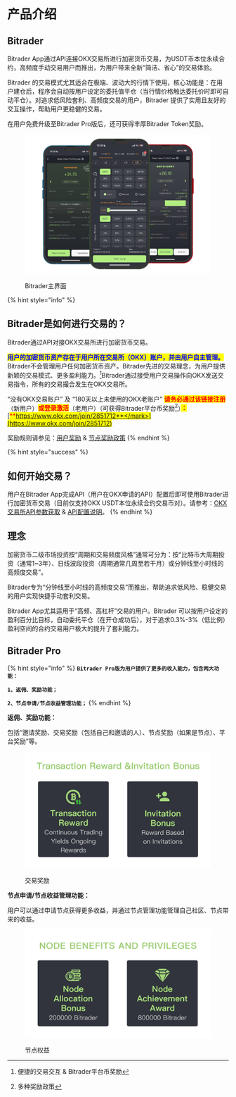 # 产品介绍

## Bitrader

Bitrader App通过API连接OKX交易所进行加密货币交易，为USDT币本位永续合约，高频度手动交易用户而推出，为用户带来全新“简洁、省心”的交易体验。

Bitrader 的交易模式尤其适合在极端、波动大的行情下使用，核心功能是：在用户建仓后，程序会自动按用户设定的委托值平仓（当行情价格触达委托价时即可自动平仓）。对追求低风险套利、高频度交易的用户，Bitrader 提供了实用且友好的交互操作，帮助用户更稳健的交易。

在用户免费升级至Bitrader Pro版后，还可获得丰厚Bitrader Token奖励。

<figure><img src=".gitbook/assets/Group 47322.png" alt=""><figcaption><p>Bitrader主界面</p></figcaption></figure>

{% hint style="info" %}
## Bitrader是如何进行交易的？

Bitrader通过API对接OKX交易所进行加密货币交易。

<mark style="color:blue;">**用户的加密货币资产存在于用户所在交易所（OKX）账户，并由用户自主管理。**</mark>Bitrader不会管理用户任何加密货币资产。Bitrader先进的交易理念，为用户提供新颖的交易模式、更多盈利能力。[^1]Bitrader通过接受用户交易操作向OKX发送交易指令，所有的交易撮合发生在OKX交易所。

“没有OKX交易账户” 及 “180天以上未使用的OKX老账户” <mark style="color:red;">**请务必通过该链接注册**</mark>（新用户）<mark style="color:red;">**或登录激活**</mark>（老用户）（可获得Bitrader平台币奖励[^2]）<mark style="color:red;">**：**</mark>[<mark style="color:red;">**https://www.okx.com/join/2851712**</mark>](https://www.okx.com/join/2851712)

奖励规则请参见：[用户奖励](user-rewards/user/rewards.md) & [节点奖励政策](node-policy/reward.md)
{% endhint %}

{% hint style="success" %}
## 如何开始交易？

用户在Bitrader App完成API（用户在OKX申请的API）配置后即可使用Bitrader进行加密货币交易（目前仅支持OKX USDT本位永续合约交易币对）。请参考：[OKX交易所API参数获取](tutorial/api-setting/api1.md) & [API配置说明](tutorial/api-setting/api2.md#bitrader-api-pei-zhi)。
{% endhint %}

## 理念

加密货币二级市场投资按“周期和交易频度风格”通常可分为：按“比特币大周期投资（通常1\~3年）、日线波段投资（周期通常几周至若干月）或分钟线至小时线的高频度交易”。

Bitrader专为“分钟线至小时线的高频度交易”而推出，帮助追求低风险、稳健交易的用户实现快捷手动套利交易。

Bitrader App尤其适用于“高频、高杠杆”交易的用户。Bitrader 可以按用户设定的盈利百分比目标，自动委托平仓（在开仓成功后），对于追求0.3%-3%（低比例）盈利空间的合约交易用户极大的提升了套利能力。

## Bitrader Pro

{% hint style="info" %}
**`Bitrader Pro版为用户提供了更多的收入能力，包含两大功能：`**

**`1、返佣、奖励功能；`**

**`2、节点申请/节点收益管理功能；`**
{% endhint %}

**返佣、奖励功能：**

包括“邀请奖励、交易奖励（包括自己和邀请的人）、节点奖励（如果是节点）、平台奖励”等。

<figure><img src=".gitbook/assets/Group 47326.png" alt=""><figcaption><p>交易奖励</p></figcaption></figure>

**节点申请/节点收益管理功能：**

用户可以通过申请节点获得更多收益，并通过节点管理功能管理自己社区、节点带来的收益。

<figure><img src=".gitbook/assets/Group 47325.png" alt=""><figcaption><p>节点权益</p></figcaption></figure>

[^1]: 便捷的交易交互 & Bitrader平台币奖励

[^2]: 多种奖励政策
